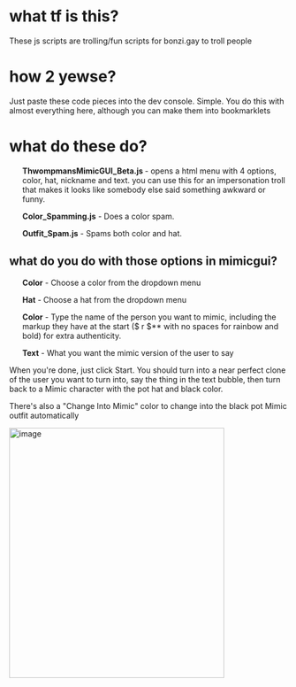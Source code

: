 <h1>what tf is this?</h1>
<p>These js scripts are trolling/fun scripts for bonzi.gay to troll people</p>
<h1>how 2 yewse?</h1>
Just paste these code pieces into the dev console. Simple. You do this with almost everything here, although you can make them into bookmarklets
<h1>what do these do?</h1>
<ul><b>ThwompmansMimicGUI_Beta.js
</b> - opens a html menu with 4 options, color, hat, nickname and text. you can use this for an impersonation troll that makes it looks like somebody else said something awkward or funny.</ul>
<ul><b>Color_Spamming.js</b> - Does a color spam.</ul>
<ul><b>Outfit_Spam.js</b> - Spams both color and hat.</ul>
<h2>what do you do with those options in mimicgui?</h2>
<ul><b>Color</b> - Choose a color from the dropdown menu</ul>
<ul><b>Hat</b> - Choose a hat from the dropdown menu</ul>
<ul><b>Color</b> - Type the name of the person you want to mimic, including the markup they have at the start ($ r $** with no spaces for rainbow and bold) for extra authenticity.</ul>
<ul><b>Text</b> - What you want the mimic version of the user to say</ul>

<p>When you're done, just click Start. You should turn into a near perfect clone of the user you want to turn into, say the thing in the text bubble, then turn back to a Mimic character with the pot hat and black color. </p>
<p>There's also a "Change Into Mimic" color to change into the black pot Mimic outfit automatically</p>
<img width="389" height="452" alt="image" src="https://github.com/user-attachments/assets/ceac5b57-59b4-4e00-84fd-838b259928ec" />


